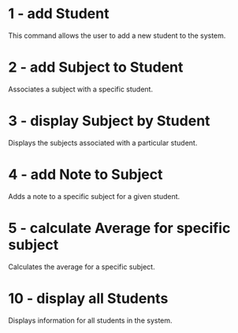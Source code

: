 # 1 - add Student
This command allows the user to add a new student to the system.

# 2 - add Subject to Student
Associates a subject with a specific student.

# 3 - display Subject by Student
Displays the subjects associated with a particular student.

# 4 - add Note to Subject
Adds a note to a specific subject for a given student.

# 5 - calculate Average for specific subject
Calculates the average for a specific subject.

# 10 - display all Students
Displays information for all students in the system.

